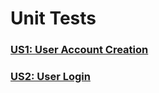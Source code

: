 # Unit Tests
 
 
 ### [US1: User Account Creation](https://docs.google.com/presentation/d/1xwmwEfuH3kQ9uM4jmrSxQMhATvEyEGaRfDgLWH1E-BY/edit?usp=sharing)
 
### [US2: User Login](https://docs.google.com/presentation/d/1450h91pc8rSqYYhGS0d_S6qGDy08Q_CxgrFK151F8lk/edit?usp=sharing)
